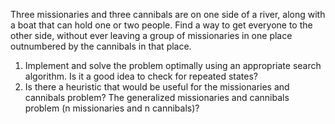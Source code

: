 
Three missionaries and three cannibals are on one side of a river, along with a boat that can hold 
one or two people. Find a way to get everyone to the other side, without ever leaving a 
group of missionaries in one place outnumbered by the cannibals in that place. 
1. Implement and solve the problem optimally using an appropriate search 
algorithm. Is it a good idea to check for repeated states?  
2. Is there a heuristic that would be useful for the missionaries and cannibals 
problem? The generalized missionaries and cannibals problem (n missionaries 
and n cannibals)? 
